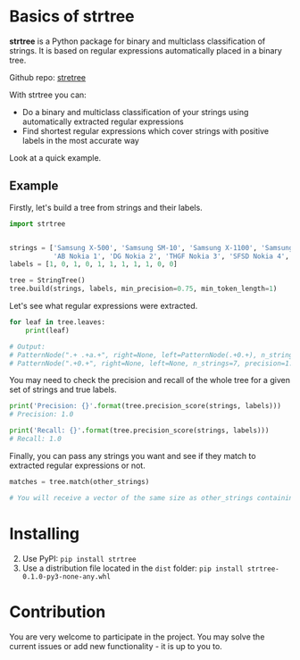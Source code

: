 # Basics of strtree

**strtree** is a Python package for binary and multiclass classification of strings. It is based on regular expressions automatically placed in a binary tree.

Github repo: [stretree](https://github.com/AntonSarr/strtree)

With strtree you can:

- Do a binary and multiclass classification of your strings using automatically extracted regular expressions
- Find shortest regular expressions which cover strings with positive labels in the most accurate way

Look at a quick example.

## Example
Firstly, let's build a tree from strings and their labels.
```python
import strtree


strings = ['Samsung X-500', 'Samsung SM-10', 'Samsung X-1100', 'Samsung F-10', 'Samsung X-2200',
           'AB Nokia 1', 'DG Nokia 2', 'THGF Nokia 3', 'SFSD Nokia 4', 'Nokia XG', 'Nokia YO']
labels = [1, 0, 1, 0, 1, 1, 1, 1, 1, 0, 0]

tree = StringTree()
tree.build(strings, labels, min_precision=0.75, min_token_length=1)
```
Let's see what regular expressions were extracted.
```python
for leaf in tree.leaves:
    print(leaf)

# Output:
# PatternNode(".+ .+a.+", right=None, left=PatternNode(.+0.+), n_strings=11, precision=1.0, recall=0.57)
# PatternNode(".+0.+", right=None, left=None, n_strings=7, precision=1.0, recall=1.0)
```
You may need to check the precision and recall of the whole tree for a given set of strings and true labels.
```python
print('Precision: {}'.format(tree.precision_score(strings, labels)))
# Precision: 1.0

print('Recall: {}'.format(tree.precision_score(strings, labels)))
# Recall: 1.0
```
Finally, you can pass any strings you want and see if they match to extracted regular expressions or not.
```python
matches = tree.match(other_strings)

# You will receive a vector of the same size as other_strings containing 0's (no match) or 1's (match)
```

# Installing
2. Use PyPI:
`pip install strtree`
1. Use a distribution file located in the `dist` folder: 
`pip install strtree-0.1.0-py3-none-any.whl`

# Contribution

You are very welcome to participate in the project. You may solve the current issues or add new functionality - it is up to you to.
